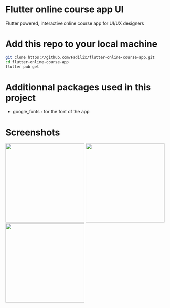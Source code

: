 # Flutter online course app UI
Flutter powered, interactive online course app for UI/UX designers

# Add this repo to your local machine
```bash
git clone https://github.com/Fadilix/flutter-online-course-app.git
cd flutter-online-course-app
flutter pub get
```

# Additionnal packages used in this project
- google_fonts : for the font of the app

# Screenshots
<img src="https://github.com/Fadilix/flutter-online-course-app/assets/121851593/38b1a458-7787-4866-bae1-5c6193d9fd6b" width= "250" />
<img src="https://github.com/Fadilix/flutter-online-course-app/assets/121851593/172a29fc-bd01-480d-a604-1f59bd257006" width= "250" />
<img src="https://github.com/Fadilix/flutter-online-course-app/assets/121851593/0c17b21f-7df9-4157-9a81-cc5d1617502a" width= "250" />
